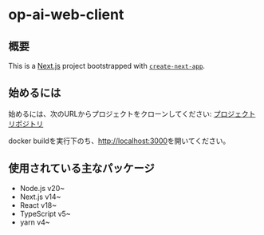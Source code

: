 # op-ai-web-client

## 概要

This is a [Next.js](https://nextjs.org/) project bootstrapped with [`create-next-app`](https://github.com/vercel/next.js/tree/canary/packages/create-next-app).

## 始めるには

始めるには、次のURLからプロジェクトをクローンしてください:
[プロジェクトリポジトリ](https://github.com/Lee266/op-ai-monorepo)

docker buildを実行下のち、[http://localhost:3000](http://localhost:3000)を開いてください。

## 使用されている主なパッケージ

- Node.js v20~
- Next.js v14~
- React v18~
- TypeScript v5~
- yarn v4~
